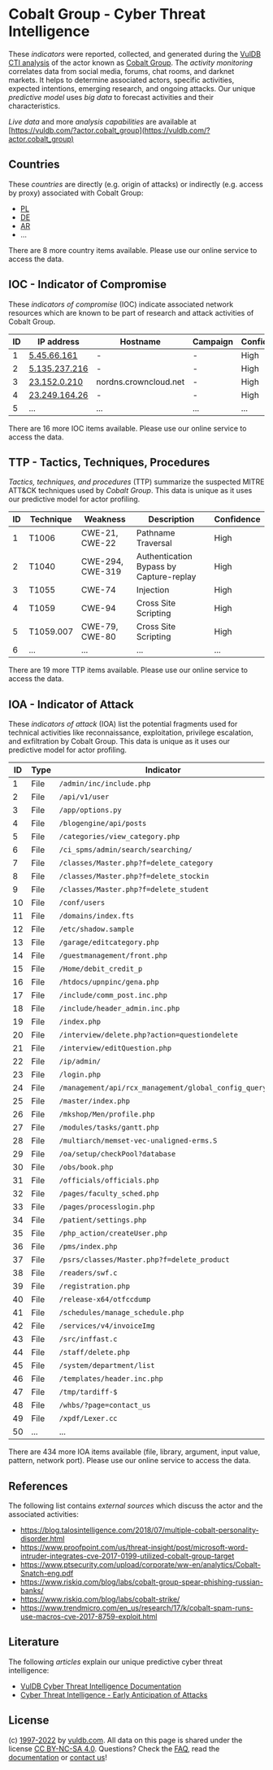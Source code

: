# Cobalt Group - Cyber Threat Intelligence

These _indicators_ were reported, collected, and generated during the [VulDB CTI analysis](https://vuldb.com/?kb.cti) of the actor known as [Cobalt Group](https://vuldb.com/?actor.cobalt_group). The _activity monitoring_ correlates data from social media, forums, chat rooms, and darknet markets. It helps to determine associated actors, specific activities, expected intentions, emerging research, and ongoing attacks. Our unique _predictive model_ uses _big data_ to forecast activities and their characteristics.

_Live data_ and more _analysis capabilities_ are available at [https://vuldb.com/?actor.cobalt_group](https://vuldb.com/?actor.cobalt_group)

## Countries

These _countries_ are directly (e.g. origin of attacks) or indirectly (e.g. access by proxy) associated with Cobalt Group:

* [PL](https://vuldb.com/?country.pl)
* [DE](https://vuldb.com/?country.de)
* [AR](https://vuldb.com/?country.ar)
* ...

There are 8 more country items available. Please use our online service to access the data.

## IOC - Indicator of Compromise

These _indicators of compromise_ (IOC) indicate associated network resources which are known to be part of research and attack activities of Cobalt Group.

ID | IP address | Hostname | Campaign | Confidence
-- | ---------- | -------- | -------- | ----------
1 | [5.45.66.161](https://vuldb.com/?ip.5.45.66.161) | - | - | High
2 | [5.135.237.216](https://vuldb.com/?ip.5.135.237.216) | - | - | High
3 | [23.152.0.210](https://vuldb.com/?ip.23.152.0.210) | nordns.crowncloud.net | - | High
4 | [23.249.164.26](https://vuldb.com/?ip.23.249.164.26) | - | - | High
5 | ... | ... | ... | ...

There are 16 more IOC items available. Please use our online service to access the data.

## TTP - Tactics, Techniques, Procedures

_Tactics, techniques, and procedures_ (TTP) summarize the suspected MITRE ATT&CK techniques used by _Cobalt Group_. This data is unique as it uses our predictive model for actor profiling.

ID | Technique | Weakness | Description | Confidence
-- | --------- | -------- | ----------- | ----------
1 | T1006 | CWE-21, CWE-22 | Pathname Traversal | High
2 | T1040 | CWE-294, CWE-319 | Authentication Bypass by Capture-replay | High
3 | T1055 | CWE-74 | Injection | High
4 | T1059 | CWE-94 | Cross Site Scripting | High
5 | T1059.007 | CWE-79, CWE-80 | Cross Site Scripting | High
6 | ... | ... | ... | ...

There are 19 more TTP items available. Please use our online service to access the data.

## IOA - Indicator of Attack

These _indicators of attack_ (IOA) list the potential fragments used for technical activities like reconnaissance, exploitation, privilege escalation, and exfiltration by Cobalt Group. This data is unique as it uses our predictive model for actor profiling.

ID | Type | Indicator | Confidence
-- | ---- | --------- | ----------
1 | File | `/admin/inc/include.php` | High
2 | File | `/api/v1/user` | Medium
3 | File | `/app/options.py` | High
4 | File | `/blogengine/api/posts` | High
5 | File | `/categories/view_category.php` | High
6 | File | `/ci_spms/admin/search/searching/` | High
7 | File | `/classes/Master.php?f=delete_category` | High
8 | File | `/classes/Master.php?f=delete_stockin` | High
9 | File | `/classes/Master.php?f=delete_student` | High
10 | File | `/conf/users` | Medium
11 | File | `/domains/index.fts` | High
12 | File | `/etc/shadow.sample` | High
13 | File | `/garage/editcategory.php` | High
14 | File | `/guestmanagement/front.php` | High
15 | File | `/Home/debit_credit_p` | High
16 | File | `/htdocs/upnpinc/gena.php` | High
17 | File | `/include/comm_post.inc.php` | High
18 | File | `/include/header_admin.inc.php` | High
19 | File | `/index.php` | Medium
20 | File | `/interview/delete.php?action=questiondelete` | High
21 | File | `/interview/editQuestion.php` | High
22 | File | `/ip/admin/` | Medium
23 | File | `/login.php` | Medium
24 | File | `/management/api/rcx_management/global_config_query` | High
25 | File | `/master/index.php` | High
26 | File | `/mkshop/Men/profile.php` | High
27 | File | `/modules/tasks/gantt.php` | High
28 | File | `/multiarch/memset-vec-unaligned-erms.S` | High
29 | File | `/oa/setup/checkPool?database` | High
30 | File | `/obs/book.php` | High
31 | File | `/officials/officials.php` | High
32 | File | `/pages/faculty_sched.php` | High
33 | File | `/pages/processlogin.php` | High
34 | File | `/patient/settings.php` | High
35 | File | `/php_action/createUser.php` | High
36 | File | `/pms/index.php` | High
37 | File | `/psrs/classes/Master.php?f=delete_product` | High
38 | File | `/readers/swf.c` | High
39 | File | `/registration.php` | High
40 | File | `/release-x64/otfccdump` | High
41 | File | `/schedules/manage_schedule.php` | High
42 | File | `/services/v4/invoiceImg` | High
43 | File | `/src/inffast.c` | High
44 | File | `/staff/delete.php` | High
45 | File | `/system/department/list` | High
46 | File | `/templates/header.inc.php` | High
47 | File | `/tmp/tardiff-$` | High
48 | File | `/whbs/?page=contact_us` | High
49 | File | `/xpdf/Lexer.cc` | High
50 | ... | ... | ...

There are 434 more IOA items available (file, library, argument, input value, pattern, network port). Please use our online service to access the data.

## References

The following list contains _external sources_ which discuss the actor and the associated activities:

* https://blog.talosintelligence.com/2018/07/multiple-cobalt-personality-disorder.html
* https://www.proofpoint.com/us/threat-insight/post/microsoft-word-intruder-integrates-cve-2017-0199-utilized-cobalt-group-target
* https://www.ptsecurity.com/upload/corporate/ww-en/analytics/Cobalt-Snatch-eng.pdf
* https://www.riskiq.com/blog/labs/cobalt-group-spear-phishing-russian-banks/
* https://www.riskiq.com/blog/labs/cobalt-strike/
* https://www.trendmicro.com/en_us/research/17/k/cobalt-spam-runs-use-macros-cve-2017-8759-exploit.html

## Literature

The following _articles_ explain our unique predictive cyber threat intelligence:

* [VulDB Cyber Threat Intelligence Documentation](https://vuldb.com/?kb.cti)
* [Cyber Threat Intelligence - Early Anticipation of Attacks](https://www.scip.ch/en/?labs.20201022)

## License

(c) [1997-2022](https://vuldb.com/?kb.changelog) by [vuldb.com](https://vuldb.com/?kb.about). All data on this page is shared under the license [CC BY-NC-SA 4.0](https://creativecommons.org/licenses/by-nc-sa/4.0/). Questions? Check the [FAQ](https://vuldb.com/?kb.faq), read the [documentation](https://vuldb.com/?kb) or [contact us](https://vuldb.com/?contact)!
